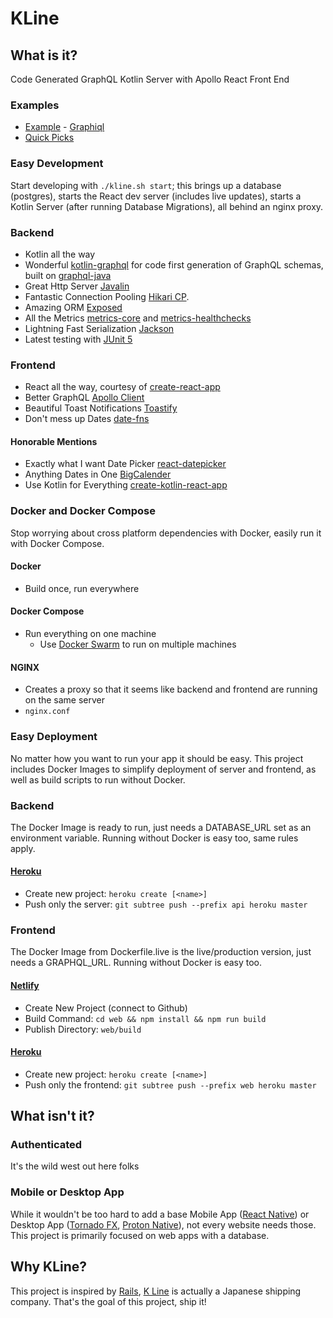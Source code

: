 # KLine

## What is it?

Code Generated GraphQL Kotlin Server with Apollo React Front End

### Examples
- [Example](https://peaceful-heyrovsky-60bac6.netlify.com/) - [Graphiql](https://lit-citadel-61221.herokuapp.com/graphiql)
- [Quick Picks](https://github.com/lavabear/quick_picks)

### Easy Development
Start developing with ```./kline.sh start```; this brings up a database (postgres), 
starts the React dev server (includes live updates), 
starts a Kotlin Server (after running Database Migrations), all behind an nginx proxy.

### Backend
- Kotlin all the way
- Wonderful [kotlin-graphql](https://github.com/ExpediaDotCom/graphql-kotlin) for code first generation of GraphQL schemas, built on [graphql-java](https://github.com/graphql-java/graphql-java)
- Great Http Server [Javalin](https://javalin.io/)
- Fantastic Connection Pooling [Hikari CP](https://github.com/brettwooldridge/HikariCP).
- Amazing ORM [Exposed](https://github.com/JetBrains/Exposed)
- All the Metrics [metrics-core](https://metrics.dropwizard.io/3.1.0/manual/core/) and [metrics-healthchecks](https://metrics.dropwizard.io/3.1.0/manual/healthchecks/)
- Lightning Fast Serialization [Jackson](https://github.com/FasterXML/jackson)
- Latest testing with [JUnit 5](https://junit.org/junit5/docs/current/user-guide/)

### Frontend
- React all the way, courtesy of [create-react-app](https://facebook.github.io/create-react-app/)
- Better GraphQL [Apollo Client](https://www.apollographql.com/docs/react/)
- Beautiful Toast Notifications [Toastify](https://github.com/fkhadra/react-toastify)
- Don't mess up Dates [date-fns](https://github.com/date-fns/date-fns)

#### Honorable Mentions
- Exactly what I want Date Picker [react-datepicker](https://reactdatepicker.com/)
- Anything Dates in One [BigCalender](https://github.com/intljusticemission/react-big-calendar)
- Use Kotlin for Everything [create-kotlin-react-app](https://github.com/JetBrains/create-react-kotlin-app)

### Docker and Docker Compose
Stop worrying about cross platform dependencies with Docker, easily run it with Docker Compose.

#### Docker
- Build once, run everywhere

#### Docker Compose
- Run everything on one machine
    - Use [Docker Swarm](https://docs.docker.com/engine/swarm/) to run on multiple machines

#### NGINX
- Creates a proxy so that it seems like backend and frontend are running on the same server
- ```nginx.conf```

### Easy Deployment
No matter how you want to run your app it should be easy. This project includes Docker Images to simplify deployment of
server and frontend, as well as build scripts to run without Docker. 

### Backend
The Docker Image is ready to run, just needs a DATABASE_URL set as an environment variable. 
Running without Docker is easy too, same rules apply.

#### [Heroku](https://www.heroku.com/)
- Create new project: ```heroku create [<name>]```
- Push only the server: ```git subtree push --prefix api heroku master```

### Frontend
The Docker Image from Dockerfile.live is the live/production version, just needs a GRAPHQL_URL. 
Running without Docker is easy too.

#### [Netlify](https://www.netlify.com/)
- Create New Project (connect to Github)
- Build Command: ```cd web && npm install && npm run build``` 
- Publish Directory: ```web/build```

#### [Heroku](https://www.heroku.com/)
- Create new project: ```heroku create [<name>]```
- Push only the frontend: ```git subtree push --prefix web heroku master```

## What isn't it?

### Authenticated
It's the wild west out here folks

### Mobile or Desktop App
While it wouldn't be too hard to add a base Mobile App ([React Native](https://facebook.github.io/react-native/)) or Desktop App ([Tornado FX](https://github.com/edvin/tornadofx), [Proton Native](https://proton-native.js.org/#/)), 
not every website needs those. This project is primarily focused on web apps with a database.

## Why KLine?
This project is inspired by [Rails](https://rubyonrails.org/), [K Line](https://en.wikipedia.org/wiki/K_Line) is actually a Japanese shipping company. That's the goal of this project, ship it!
